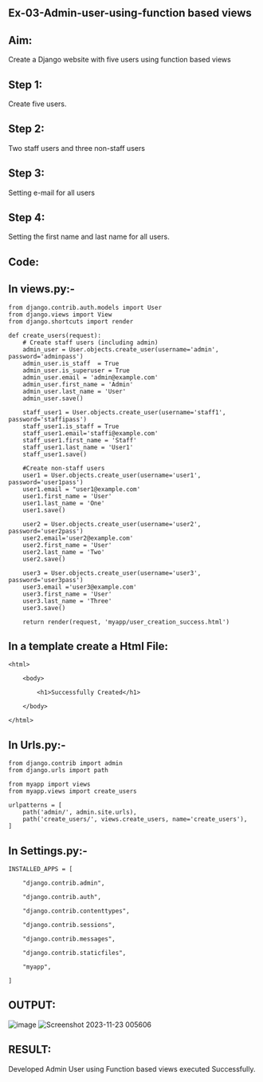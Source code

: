 ## Ex-03-Admin-user-using-function based views 

## Aim: 

Create a Django website with five users using function based views 

## Step 1: 

Create five users. 

## Step 2: 

Two staff users and three non-staff users 

## Step 3: 

Setting e-mail for all users 

## Step 4: 

Setting the first name and last name for all users. 

## Code: 

## In views.py:- 
```
from django.contrib.auth.models import User
from django.views import View 
from django.shortcuts import render

def create_users(request):
    # Create staff users (including admin)
    admin_user = User.objects.create_user(username='admin', password='adminpass')
    admin_user.is_staff  = True
    admin_user.is_superuser = True
    admin_user.email = 'admin@example.com'
    admin_user.first_name = 'Admin'
    admin_user.last_name = 'User'
    admin_user.save()

    staff_user1 = User.objects.create_user(username='staff1', password='staffipass')
    staff_user1.is_staff = True
    staff_user1.email='staffi@example.com'
    staff_user1.first_name = 'Staff'
    staff_user1.last_name = 'User1'
    staff_user1.save()

    #Create non-staff users
    user1 = User.objects.create_user(username='user1', password='user1pass')
    user1.email = "user1@example.com'
    user1.first_name = 'User'
    user1.last_name = 'One'
    user1.save()

    user2 = User.objects.create_user(username='user2', password='user2pass')
    user2.email='user2@example.com'
    user2.first_name = 'User'
    user2.last_name = 'Two'
    user2.save()

    user3 = User.objects.create_user(username='user3', password='user3pass')
    user3.email ='user3@example.com'
    user3.first_name = 'User'
    user3.last_name = 'Three'
    user3.save()

    return render(request, 'myapp/user_creation_success.html')
```
## In a template create a Html File: 
```
<html> 

    <body> 

        <h1>Successfully Created</h1> 

    </body> 

</html> 
```

## In Urls.py:- 
```
from django.contrib import admin
from django.urls import path

from myapp import views
from myapp.views import create_users

urlpatterns = [
    path('admin/', admin.site.urls),
    path('create_users/', views.create_users, name='create_users'),
]
```
## In Settings.py:- 
```
INSTALLED_APPS = [ 

    "django.contrib.admin", 

    "django.contrib.auth", 

    "django.contrib.contenttypes", 

    "django.contrib.sessions", 

    "django.contrib.messages", 

    "django.contrib.staticfiles", 

    "myapp", 

] 
 ```

## OUTPUT: 
![image](https://github.com/Jeshwanthkumarpayyavula/Ex-03-Admin-User-using-function-based-views-/assets/145742402/10984323-55f2-4d90-966c-ec67c8583fa6)
![Screenshot 2023-11-23 005606](https://github.com/Jeshwanthkumarpayyavula/Ex-03-Admin-User-using-function-based-views-/assets/145742402/1b85826b-bb0e-457c-af18-167d8af3e04e)





## RESULT: 

Developed Admin User using Function based views executed Successfully.

 
 

 

 

 

